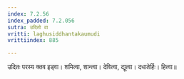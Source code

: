 ```yaml
---
index: 7.2.56
index_padded: 7.2.056
sutra: उदितो वा
vritti: laghusiddhantakaumudi
vrittiindex: 885

---
```

उदितः परस्य क्तव इड्वा। शमित्वा, शान्त्वा। देवित्वा, द्यूत्वा। दधातेर्हिः। हित्वा॥